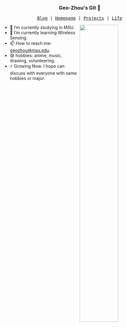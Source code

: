 ### <h3 align="center"> Geo-Zhou's Git 👋

<p align="center">
  <samp>
    <a href="https://blog.geo-zhou.com/">Blog</a> |
    <a href="https://geo-zhou.com/">Homepage</a> |
    <a href="https://github.com/Geo-Chou">Projects</a> | 
    <a href="https://space.bilibili.com/286436267">Life</a>
  </samp>
</p>

<img align="right" src="https://github-readme-stats.vercel.app/api?username=Geo-Chou&show_icons=true&hide_border=true&" width="50%">


- 🔭 I’m currently studying in MSU.
- 🌱 I’m currently learning Wireless Sensing.
- 📫 How to reach me: [geozhou@msu.edu](mailto:geozhou@msu.edu).
- 😄 hobbies: anime, music, drawing, volunteering.
- ⚡ Growing Now. I hope can discuss with everyone with same hobbies or major.


<!--
**Geo-Chou/Geo-Chou** is a ✨ _special_ ✨ repository because its `README.md` (this file) appears on your GitHub profile.

Here are some ideas to get you started:

- 🔭 I’m currently working on ...
- 🌱 I’m currently learning ...
- 👯 I’m looking to collaborate on ...
- 🤔 I’m looking for help with ...
- 💬 Ask me about ...
- 📫 How to reach me: ...
- 😄 Pronouns: ...
- ⚡ Fun fact: ...
-->
